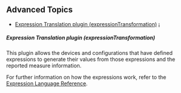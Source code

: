 ## Advanced Topics

-   [Expression Translation plugin (expressionTransformation)](#expression-translation-plugin-expressiontransformation)
    ¡

##### Expression Translation plugin (expressionTransformation)

This plugin allows the devices and configurations that have defined expressions to generate their values from those
expressions and the reported measure information.

For further information on how the expressions work, refer to the
[Expression Language Reference](expressionLanguage.md).
